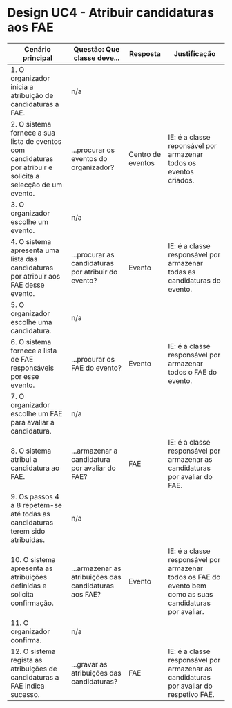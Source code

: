 # Design UC4 - Atribuir candidaturas aos FAE

| Cenário principal                                                                                             | Questão: Que classe deve...                           | Resposta          | Justificação                                                                                               |
|---------------------------------------------------------------------------------------------------------------|-------------------------------------------------------|-------------------|------------------------------------------------------------------------------------------------------------|
| 1. O organizador inicia a atribuição de candidaturas a FAE.                                                   | n/a                                                   |                   |                                                                                                            |
| 2. O sistema fornece a sua lista de eventos com candidaturas por atribuir e solicita a selecção de um evento. | ...procurar os eventos do organizador?                | Centro de eventos | IE: é a classe reponsável por armazenar todos os eventos criados.                                          |
| 3. O organizador escolhe um evento.                                                                           | n/a                                                   |                   |                                                                                                            |
| 4. O sistema apresenta uma lista das candidaturas por atribuir aos FAE desse evento.                          | ...procurar as candidaturas por atribuir do evento?   | Evento            | IE: é a classe responsável por armazenar todas as candidaturas do evento.                                  |
| 5. O organizador escolhe uma candidatura.                                                                     | n/a                                                   |                   |                                                                                                            |
| 6. O sistema fornece a lista de FAE responsáveis por esse evento.                                             | ...procurar os FAE do evento?                         | Evento            | IE: é a classe responsável por armazenar todos o FAE do evento.                                            |
| 7. O organizador escolhe um FAE para avaliar a candidatura.                                                   | n/a                                                   |                   |                                                                                                            |
| 8. O sistema atribui a candidatura ao FAE.                                                                    | ...armazenar a candidatura por avaliar do FAE?        | FAE               | IE: é a classe responsável por armazenar as candidaturas por avaliar do FAE.                               |
| 9. Os passos 4 a 8 repetem-se até todas as candidaturas terem sido atribuidas.                                | n/a                                                   |                   |                                                                                                            |
| 10. O sistema apresenta as atribuições definidas e solicita confirmação.                                      | ...armazenar as atribuições das candidaturas aos FAE? | Evento            | IE: é a classe responsável por armazenar todos os FAE do evento bem como as suas candidaturas por avaliar. |
| 11. O organizador confirma.                                                                                   | n/a                                                   |                   |                                                                                                            |
| 12. O sistema regista as atribuições de candidaturas a FAE indica sucesso.                                    | ...gravar as atribuições das candidaturas?            | FAE               | IE: é a classe responsável por armazenar as candidaturas por avaliar do respetivo FAE.                     |
